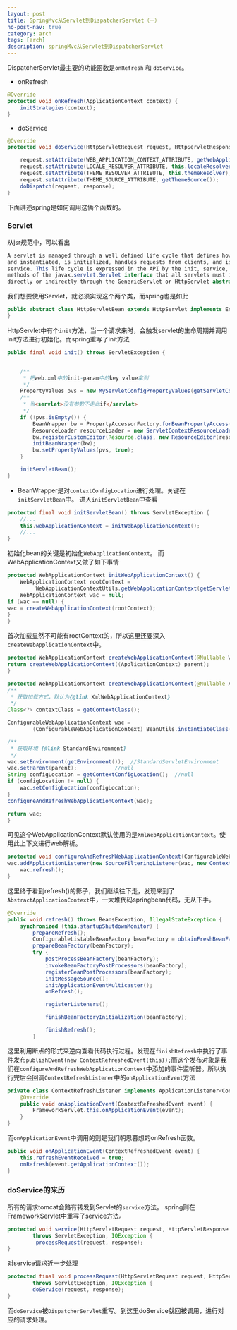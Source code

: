 ```yaml
---
layout: post
title: SpringMvc从Servlet到DispatcherServlet（一）
no-post-nav: true
category: arch
tags: [arch]
description: springMvc从Servlet到DispatcherServlet
---
```


DispatcherServlet最主要的功能函数是`onRefresh` 和 `doService`。

* onRefresh
```java
@Override
protected void onRefresh(ApplicationContext context) {
    initStrategies(context);
}
```
* doService
```java
@Override
protected void doService(HttpServletRequest request, HttpServletResponse response) throws Exception {

    request.setAttribute(WEB_APPLICATION_CONTEXT_ATTRIBUTE, getWebApplicationContext());
    request.setAttribute(LOCALE_RESOLVER_ATTRIBUTE, this.localeResolver);
    request.setAttribute(THEME_RESOLVER_ATTRIBUTE, this.themeResolver);
    request.setAttribute(THEME_SOURCE_ATTRIBUTE, getThemeSource());
    doDispatch(request, response);
}
```
下面讲述spring是如何调用这俩个函数的。
### Servlet
从jsr规范中，可以看出

```java
A servlet is managed through a well defined life cycle that defines how it is loaded
and instantiated, is initialized, handles requests from clients, and is taken out of
service. This life cycle is expressed in the API by the init, service, and destroy
methods of the javax.servlet.Servlet interface that all servlets must implement
directly or indirectly through the GenericServlet or HttpServlet abstract classes.
```
我们想要使用Servlet，就必须实现这个两个类，而spring也是如此
```java
public abstract class HttpServletBean extends HttpServlet implements EnvironmentCapable {
}
```
HttpServlet中有个`init`方法，当一个请求来时，会触发servlet的生命周期并调用init方法进行初始化。而spring重写了init方法
```java
public final void init() throws ServletException {


    /**
     * 把web.xml中的init-param中的key value拿到
     */
    PropertyValues pvs = new MyServletConfigPropertyValues(getServletConfig(), this.requiredProperties);
    /**
     * 当<servlet>没有参数不走此if</servlet>
     */
    if (!pvs.isEmpty()) {
        BeanWrapper bw = PropertyAccessorFactory.forBeanPropertyAccess(this);
        ResourceLoader resourceLoader = new ServletContextResourceLoader(getServletContext());
        bw.registerCustomEditor(Resource.class, new ResourceEditor(resourceLoader, getEnvironment()));
        initBeanWrapper(bw);
        bw.setPropertyValues(pvs, true);
    }

    initServletBean();
}
```
* BeanWrapper是对`contextConfigLocation`进行处理。关键在`initServletBean`中。
进入`initServletBean`中查看
```java
protected final void initServletBean() throws ServletException {
    //...
    this.webApplicationContext = initWebApplicationContext();
    //...
}
```
初始化bean的关键是初始化`WebApplicationContext`。
而WebApplicationContext又做了如下事情
```java
protected WebApplicationContext initWebApplicationContext() {
    WebApplicationContext rootContext =
         WebApplicationContextUtils.getWebApplicationContext(getServletContext()); //null
    WebApplicationContext wac = null;
if (wac == null) {
wac = createWebApplicationContext(rootContext);
}
}
```
首次加载显然不可能有rootContext的，所以这里还要深入`createWebApplicationContext`中。
```java
protected WebApplicationContext createWebApplicationContext(@Nullable WebApplicationContext parent) {
return createWebApplicationContext((ApplicationContext) parent);
}
```
```java
protected WebApplicationContext createWebApplicationContext(@Nullable ApplicationContext parent) {
/**
 * 获取加载方式，默认为{@link XmlWebApplicationContext}
 */
Class<?> contextClass = getContextClass();

ConfigurableWebApplicationContext wac =
        (ConfigurableWebApplicationContext) BeanUtils.instantiateClass(contextClass);

/**
 * 获取环境 {@link StandardEnvironment}
 */
wac.setEnvironment(getEnvironment());  //StandardServletEnvironment
wac.setParent(parent);            //null
String configLocation = getContextConfigLocation();  //null
if (configLocation != null) {
    wac.setConfigLocation(configLocation);
}
configureAndRefreshWebApplicationContext(wac);

return wac;
}
```
可见这个WebApplicationContext默认使用的是`XmlWebApplicationContext`。使用此上下文进行web解析。
```java
protected void configureAndRefreshWebApplicationContext(ConfigurableWebApplicationContext wac) {
wac.addApplicationListener(new SourceFilteringListener(wac, new ContextRefreshListener()));//添加一个事件监听器
    wac.refresh();
}
```
这里终于看到refresh()的影子，我们继续往下走，发现来到了`AbstractApplicationContext`中，一大堆代码springbean代码，无从下手。
```java
@Override
public void refresh() throws BeansException, IllegalStateException {
    synchronized (this.startupShutdownMonitor) {
        prepareRefresh();
        ConfigurableListableBeanFactory beanFactory = obtainFreshBeanFactory();
        prepareBeanFactory(beanFactory);
        try {
            postProcessBeanFactory(beanFactory);
            invokeBeanFactoryPostProcessors(beanFactory);
            registerBeanPostProcessors(beanFactory);
            initMessageSource();
            initApplicationEventMulticaster();
            onRefresh();

            registerListeners();

            finishBeanFactoryInitialization(beanFactory);

            finishRefresh();
        }

```
这里利用断点的形式来逆向查看代码执行过程。发现在`finishRefresh`中执行了事件发布`publishEvent(new ContextRefreshedEvent(this));`而这个发布对象是我们在`configureAndRefreshWebApplicationContext`中添加的事件监听器。所以执行完后会回调`ContextRefreshListener`中的`onApplicationEvent`方法
```java
private class ContextRefreshListener implements ApplicationListener<ContextRefreshedEvent> {
    @Override
    public void onApplicationEvent(ContextRefreshedEvent event) {
        FrameworkServlet.this.onApplicationEvent(event);
    }
}
```
而`onApplicationEvent`中调用的则是我们朝思暮想的onRefresh函数。
```java
public void onApplicationEvent(ContextRefreshedEvent event) {
    this.refreshEventReceived = true;
    onRefresh(event.getApplicationContext());
}
```
### doService的来历
所有的请求tomcat会路有转发到Servlet的`service`方法。
spring则在FrameworkServlet中重写了service方法。
```java
protected void service(HttpServletRequest request, HttpServletResponse response)
        throws ServletException, IOException {
         processRequest(request, response);
}
```
对service请求近一步处理
```java
protected final void processRequest(HttpServletRequest request, HttpServletResponse response)
        throws ServletException, IOException {
        doService(request, response);
}        
```
而`doService`被`DispatcherServlet`重写。到这里doService就回被调用，进行对应的请求处理。
